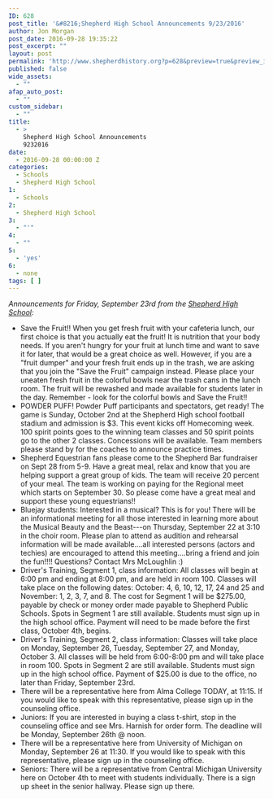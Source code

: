 ```yaml
---
ID: 628
post_title: '&#8216;Shepherd High School Announcements 9/23/2016'
author: Jon Morgan
post_date: 2016-09-28 19:35:22
post_excerpt: ""
layout: post
permalink: 'http://www.shepherdhistory.org?p=628&preview=true&preview_id=628'
published: false
wide_assets:
  - ""
afap_auto_post:
  - ""
custom_sidebar:
  - ""
title:
  - >
    Shepherd High School Announcements
    9232016
date:
  - 2016-09-28 00:00:00 Z
categories:
  - Schools
  - Shepherd High School
1:
  - Schools
2:
  - Shepherd High School
3:
  - "'"
4:
  - ""
5:
  - 'yes'
6:
  - none
tags: [ ]
---
```

<em>Announcements for Friday, September 23rd from the <a href="">Shepherd High School</a>:</em>

<ul>
    <li>Save the Fruit!! When you get fresh fruit with your cafeteria lunch, our first choice is that you actually eat the fruit! It is nutrition that your body needs. If you aren't hungry for your fruit at lunch time and want to save it for later, that would be a great choice as well. However, if you are a "fruit dumper" and your fresh fruit ends up in the trash, we are asking that you join the "Save the Fruit" campaign instead. Please place your uneaten fresh fruit in the colorful bowls near the trash cans in the lunch room. The fruit will be rewashed and made available for students later in the day. Remember - look for the colorful bowls and Save the Fruit!!</li>
    <li>POWDER PUFF! Powder Puff participants and spectators, get ready! The game is Sunday, October 2nd at the Shepherd High school football stadium and admission is $3. This event kicks off Homecoming week. 100 spirit points goes to the winning team classes and 50 spirit points go to the other 2 classes. Concessions will be available. Team members please stand by for the coaches to announce practice times.</li>
    <li>Shepherd Equestrian fans please come to the Shepherd Bar fundraiser on Sept 28 from 5-9. Have a great meal, relax and know that you are helping support a great group of kids. The team will receive 20 percent of your meal. The team is working on paying for the Regional meet which starts on September 30. So please come have a great meal and support these young equestrians!!</li>
    <li>Bluejay students: Interested in a musical? This is for you! There will be an informational meeting for all those interested in learning more about the Musical Beauty and the Beast---on Thursday, September 22 at 3:10 in the choir room. Please plan to attend as audition and rehearsal information will be made available....all interested persons (actors and techies) are encouraged to attend this meeting....bring a friend and join the fun!!!! Questions? Contact Mrs McLoughlin <span class="_47e3"><i class="img sp_fM-mz8spZ1b sx_5371b4"></i><span class="_7oe">:)</span></span></li>
    <li>Driver's Training, Segment 1, class information: All classes will begin at 6:00 pm and ending at 8:00 pm, and are held in room 100. Classes will take place on the following dates: October: 4, 6, 10, 12, 17, 24 and 25 and November: 1, 2, 3, 7, and 8. The cost for Segment 1 will be $275.00, payable by check or money order made payable to Shepherd Public Schools. Spots in Segment 1 are still available. Students must sign up in the high school office. Payment will need to be made before the first class, October 4th, begins.</li>
    <li>Driver's Training, Segment 2, class information: Classes will take place on Monday, September 26, Tuesday, September 27, and Monday, October 3. All classes will be held from 6:00-8:00 pm and will take place in room 100. Spots in Segment 2 are still available. Students must sign up in the high school office.
Payment of $25.00 is due to the office, no later than Friday, September 23rd.</li>
    <li>There will be a representative here from Alma College TODAY, at 11:15. If you would like to speak with this representative, please sign up in the counseling office.</li>
    <li>Juniors: If you are interested in buying a class t-shirt, stop in the counseling office and see Mrs. Harnish for order form. The deadline will be Monday, September 26th @ noon.</li>
    <li>There will be a representative here from University of Michigan on Monday, September 26 at 11:30. If you would like to speak with this representative, please sign up in the counseling office.</li>
    <li>Seniors: There will be a representative from Central Michigan University here on October 4th to meet with students individually. There is a sign up sheet in the senior hallway. Please sign up there.</li>
</ul>